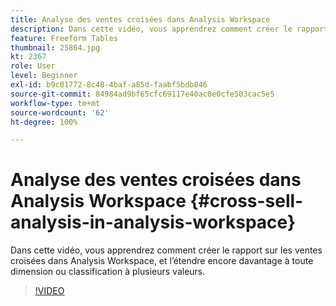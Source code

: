 ```yaml
---
title: Analyse des ventes croisées dans Analysis Workspace
description: Dans cette vidéo, vous apprendrez comment créer le rapport sur les ventes croisées dans Analysis Workspace, et l’étendre encore davantage à toute dimension ou classification à plusieurs valeurs.
feature: Freeform Tables
thumbnail: 25864.jpg
kt: 2367
role: User
level: Beginner
exl-id: b9c01772-8c48-4baf-a85d-faabf5bdb846
source-git-commit: 84984ad9bf65cfc69117e40ac0e0cfe503cac5e5
workflow-type: tm+mt
source-wordcount: '62'
ht-degree: 100%

---
```


# Analyse des ventes croisées dans Analysis Workspace {#cross-sell-analysis-in-analysis-workspace}

Dans cette vidéo, vous apprendrez comment créer le rapport sur les ventes croisées dans Analysis Workspace, et l’étendre encore davantage à toute dimension ou classification à plusieurs valeurs.

>[!VIDEO](https://video.tv.adobe.com/v/25864/?quality=12&learn=on)

